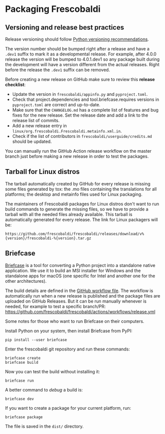 # Packaging Frescobaldi

## Versioning and release best practices

Release versioning should follow
[Python versioning recommendations](https://packaging.python.org/en/latest/discussions/versioning/).

The version number should be bumped right after a release and have a
`.dev1` suffix to mark it as a developmental release.
For example, after 4.0.0 release the version will be bumped to
4.0.1.dev1 so any package built during the development will have
a version different from the actual releases. Right before the
release the `.dev1` suffix can be removed.

Before creating a new release on GitHub make sure to review this
**release checklist**:

- Update the version in `frescobaldi/appinfo.py` and `pyproject.toml`.
- Check that project.dependencies and tool.briefcase.requires versions
  in `pyproject.toml` are correct and up-to-date.
- Make sure that the `CHANGELOG.md` has a complete list of features
  and bug fixes for the new release. Set the release date and add
  a link to the release list of commits.
- Add a new release entry in `linux/org.frescobaldi.Frescobaldi.metainfo.xml.in`.
- Check if the list of contributors in `frescobaldi/userguide/credits.md`
  should be updated.

You can manually run the GitHub Action release workflow on the master
branch just before making a new release in order to test the packages.


## Tarball for Linux distros

The tarball automatically created by GitHub for every release
is missing some files generated by tox: the .mo files containing
the translations for all platforms; the desktop and metainfo
files used for Linux packaging.

The maintainers of Frescobaldi packages for Linux distros don't want
to run build commands to generate the missing files, so we have to
provide a tarball with all the needed files already available.
This tarball is automatically generated for every release.
The link for Linux packagers will be:

```
https://github.com/frescobaldi/frescobaldi/releases/download/v%{version}/frescobaldi-%{version}.tar.gz
```


## Briefcase

[Briefcase](https://briefcase.readthedocs.io/) is a tool for
converting a Python project into a standalone native application.
We use it to build an MSI installer for Windows and the standalone
apps for macOS (one specific for Intel and another one for the other
architectures).

The build details are defined in the [GitHub workflow file](.github/workflows/release.yml).
The workflow is automatically run when a new release is published
and the package files are uploaded on GitHub Releases. But it can
be run manually whenever is needed, for example to test a specific
branch/PR:
https://github.com/frescobaldi/frescobaldi/actions/workflows/release.yml

Some notes for those who want to run Briefcase on their computers.

Install Python on your system, then install Briefcase from PyPI:

```
pip install --user briefcase
```

Enter the frescobaldi git repository and run these commands:

```
briefcase create
briefcase build
```

Now you can test the build without installing it:

```
briefcase run
```

A better command to *debug* a build is:

```
briefcase dev
```

If you want to create a package for your current platform, run:

```
briefcase package
```

The file is saved in the `dist/` directory.

